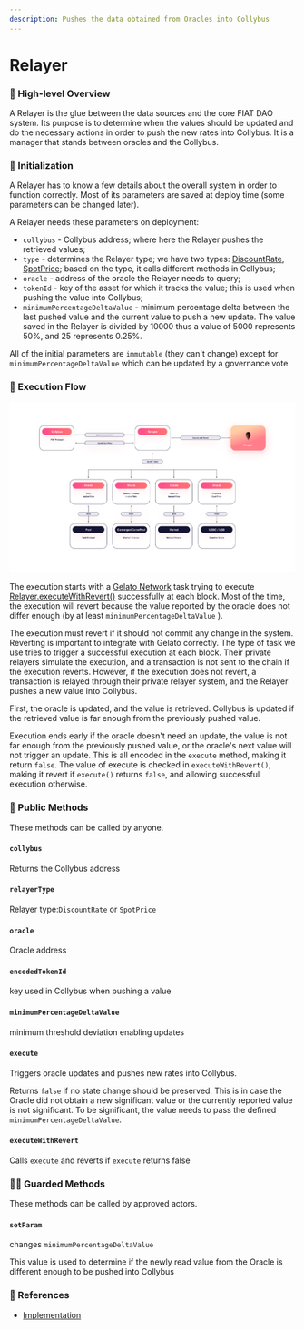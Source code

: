 ```yaml
---
description: Pushes the data obtained from Oracles into Collybus
---
```


# Relayer

### 🔎 High-level Overview

A Relayer is the glue between the data sources and the core FIAT DAO system. Its purpose is to determine when the values should be updated and do the necessary actions in order to push the new rates into Collybus. It is a manager that stands between oracles and the Collybus.

### 🐣 Initialization

A Relayer has to know a few details about the overall system in order to function correctly. Most of its parameters are saved at deploy time (some parameters can be changed later).

A Relayer needs these parameters on deployment:

* `collybus` - Collybus address; where here the Relayer pushes the retrieved values;
* `type` - determines the Relayer type; we have two types: [DiscountRate](https://github.com/fiatdao/delphi/blob/67d77e1a46995456ada05c25d1eade9029ba068e/src/relayer/IRelayer.sol#L6), [SpotPrice](https://github.com/fiatdao/delphi/blob/67d77e1a46995456ada05c25d1eade9029ba068e/src/relayer/IRelayer.sol#L7); based on the type, it calls different methods in Collybus;
* `oracle` - address of the oracle the Relayer needs to query;
* `tokenId` - key of the asset for which it tracks the value; this is used when pushing the value into Collybus;
* `minimumPercentageDeltaValue` - minimum percentage delta between the last pushed value and the current value to push a new update. The value saved in the Relayer is divided by 10000 thus a value of 5000 represents 50%, and 25 represents 0.25%.

All of the initial parameters are `immutable` (they can't change) except for `minimumPercentageDeltaValue` which can be updated by a governance vote.

### 🌈 Execution Flow

![](<../../.gitbook/assets/Collybus Diagram.png>)

The execution starts with a [Gelato Network](https://www.gelato.network/) task trying to execute [Relayer.executeWithRevert()](https://github.com/fiatdao/delphi/blob/67d77e1a46995456ada05c25d1eade9029ba068e/src/relayer/Relayer.sol#L107-L114) successfully at each block. Most of the time, the execution will revert because the value reported by the oracle does not differ enough (by at least `minimumPercentageDeltaValue` ).&#x20;

The execution must revert if it should not commit any change in the system. Reverting is important to integrate with Gelato correctly. The type of task we use tries to trigger a successful execution at each block. Their private relayers simulate the execution, and a transaction is not sent to the chain if the execution reverts. However, if the execution does not revert, a transaction is relayed through their private relayer system, and the Relayer pushes a new value into Collybus.

First, the oracle is updated, and the value is retrieved. Collybus is updated if the retrieved value is far enough from the previously pushed value.

Execution ends early if the oracle doesn't need an update, the value is not far enough from the previously pushed value, or the oracle's next value will not trigger an update. This is all encoded in the `execute` method, making it return `false`. The value of execute is checked in `executeWithRevert()`, making it revert if `execute()` returns `false`, and allowing successful execution otherwise.

### 📑 Public Methods

These methods can be called by anyone.

#### `collybus`

Returns the Collybus address

#### `relayerType`

Relayer type:`DiscountRate` or `SpotPrice`

#### `oracle`

Oracle address

#### `encodedTokenId`

key used in Collybus when pushing a value

#### `minimumPercentageDeltaValue`

minimum threshold deviation enabling updates

#### `execute`

Triggers oracle updates and pushes new rates into Collybus.

Returns `false` if no state change should be preserved. This is in case the Oracle did not obtain a new significant value or the currently reported value is not significant. To be significant, the value needs to pass the defined `minimumPercentageDeltaValue`.

#### `executeWithRevert`

Calls `execute` and reverts if `execute` returns false

### 👮‍♂️ Guarded Methods

These methods can be called by approved actors.

#### `setParam`

changes `minimumPercentageDeltaValue`

This value is used to determine if the newly read value from the Oracle is different enough to be pushed into Collybus

### 📘 References

* [Implementation](https://github.com/fiatdao/delphi/tree/master/src/relayer)

